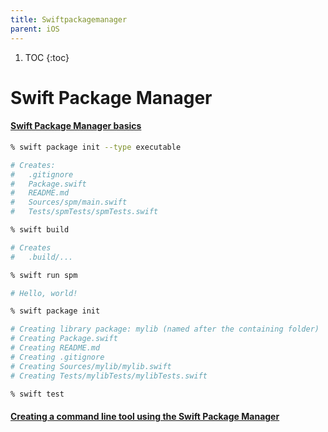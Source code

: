 ```yaml
---
title: Swiftpackagemanager
parent: iOS
---
```


1. TOC
{:toc}
# Swift Package Manager

#### [Swift Package Manager basics](https://theswiftdev.com/swift-package-manager-tutorial/)

```zsh
% swift package init --type executable

# Creates:
#   .gitignore
#   Package.swift
#   README.md
#   Sources/spm/main.swift
#   Tests/spmTests/spmTests.swift

% swift build

# Creates
#   .build/...

% swift run spm

# Hello, world!
```

```zsh
% swift package init

# Creating library package: mylib (named after the containing folder)
# Creating Package.swift
# Creating README.md
# Creating .gitignore
# Creating Sources/mylib/mylib.swift
# Creating Tests/mylibTests/mylibTests.swift

% swift test
```

#### [Creating a command line tool using the Swift Package Manager](https://www.avanderlee.com/swift/command-line-tool-package-manager/)
